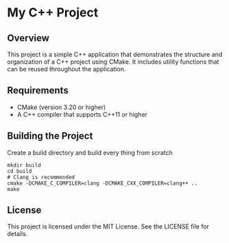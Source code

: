 # My C++ Project

## Overview
This project is a simple C++ application that demonstrates the structure and organization of a C++ project using CMake. It includes utility functions that can be reused throughout the application.


## Requirements
- CMake (version 3.20 or higher)
- A C++ compiler that supports C++11 or higher

## Building the Project

Create a build directory and build every thing from scratch
   ```
   mkdir build
   cd build
   # Clang is recommended
   cmake -DCMAKE_C_COMPILER=clang -DCMAKE_CXX_COMPILER=clang++ ..
   make
   ```

## License
This project is licensed under the MIT License. See the LICENSE file for details.